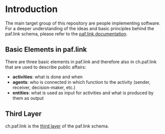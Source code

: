 # Introduction

The main target group of this repository are people implementing software. For a deeper understanding of the ideas and basic principles behind the paf.link schema, please refer to the [paf.link documentation](https://paf.link).

## Basic Elements in paf.link

There are three basic elements in paf.link and therefore also in ch.paf.link that are used to describe public affairs:

- **activities**: what is done and when
- **agents**: who is connected in which function to the activity (sender, receiver, decision-maker, etc.)
- **entities**: what is used as input for activities and what is produced by them as output

## Third Layer

ch.paf.link is the [third layer](https://paf.link/#layered-design) of the paf.link schema.
